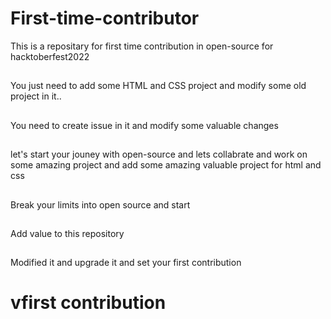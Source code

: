 # First-time-contributor 
This is a repositary for first time contribution in open-source for hacktoberfest2022


##

You just need to add some HTML and CSS project and modify some old project in it..

##

You need to create issue in it and modify some valuable changes

##

let's start your jouney with open-source and lets collabrate and work on some amazing  project and add some amazing valuable project for html and css 

##
Break your limits into open source and start 

##
Add value to this repository 

##
Modified it and upgrade it and set your first contribution

#   vfirst contribution
   
